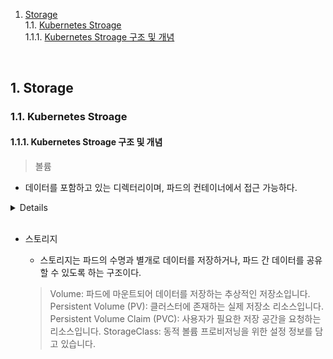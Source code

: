 1. [Storage](#1)<br>
  1.1. [Kubernetes Stroage](#1.1)<br>
  1.1.1. [Kubernetes Stroage 구조 및 개념](#1.1.1)<br>




<br>

## <div id='1'> 1. Storage

### <div id='1.1'> 1.1. Kubernetes Stroage

#### <div id='1.1.1'> 1.1.1. Kubernetes Stroage 구조 및 개념

> 볼륨
- 데이터를 포함하고 있는 디렉터리이며, 파드의 컨테이너에서 접근 가능하다.

<details>
<sumary> 볼륨 유형 </summary>

- cephfs
  - cephfs 볼륨은 기존 CephFS 볼륨을 파드에 마운트 할 수 있다. 
  - 파드를 제거할 때 지워지는 emptyDir 과는 다르게 cepfhs 볼륨의 내용은 유지되고, 볼륨은 그저 마운트 해제만 된다.
  - cephfs 볼륨에 데이터를 미리 채울 수 있으며, 해당 데이터는 파드 간에 공유될 수 있다.
  - cephfs 볼륨은 여러 작성자가 동시에 마운트 할 수 있다.

- 컨피그맵(configMap)
  - 구성 데이터를 파드에 주입하는 방법을 제공한다.
  - 컨피그맵에 저장된 데이터는 configmap 유형의 볼륨에서 참조되고 그런 다음에 파드에서 실행되는 컨테이너화된 애플리케이션이 소비한다.
  - 컨피그맵을 참조할 때, 볼륨에 컨피그맵의 이름을 제공한다.
  - 컨피그맵의 특정 항목에 사용할 경로를 사용자 정의할 수 있다.

- emptyDir
  - 파드가 노드에 할당될 때 처음 생성되며, 해당 노드에서 파드가 실행되는 동안에만 존재한다.
  - emptyDir 볼륨은 처음에는 비어있다.
  - 파드 내 모든 컨테이너는 emptyDir 볼륨에서 동일한 파일을 읽고 쓸 수 있지만, 해당 볼륨은 각각의 컨테이너에서 동일하거나 다른 경로에 마운트 될 수 있다. 
  - 노드에서 파드가 제거되면 emptyDir의 데이터가 영구적으로 삭제된다.

   
- hostPath <p>
  - ` < HostPath  볼륨에는 많은 보안 위험이 있으면, 가능하면 HostPath를 사용하지 않는 것이 좋다. HostPath 볼륨을 사용해야하는 경우, 
  필요한 파일 또는 디렉터리로만 범위를 지정하고 ReadOnly로 마운트해야 한다.>`
  - hostPath 볼륨은 호스트 노드의 파일시스템에 있는 파일이나 디렉터리를 파드에 마운트 한다.

- local 
  - local 볼륨은 디스크, 파티션 또는 디렉터리 같은 마운트된 로컬 스토리지 장치를 나타낸다.
  - 로컬 볼륨은 정상적으로 생성된 퍼시스턴트볼륨으로만 사용할 수 있다. 동적으로 프로비저닝된 것은 지원되지 않는다.

- nfs
  - nfs 볼륨을 사용하면 기존 NFS(네트워크 파일 시스템) 볼륨을 파드에 마운트 할 수 있다.
  - 파드를 제거할 때 지워지는 emptyDir과는 다르게 nfs 볼륨의 내용은 유지되고, 볼륨은 그저 마운트 해제만 된다.
  (이 의미는 NFS 볼륨에 데이터를 미리 채울 수 있으며, 파드 간에 데이터를 공유할 수 있다는 뜻이다.)
  - NFS는 여러 작성자가 동시에 마운트 할 수 있다.

- persistentVolumeClaim
  - pvc 볼륨은 퍼시스턴트 볼륨을 파드에 마운트하는데 사용한다.
  - 퍼시스턴트볼륨클레임은 사용자가 특정 클라우드 환경의 세부 내용을 몰라도 내구성이 있는 스토리지를 "클레임" 할 수 있는 방법이다.

- secret
  - secret 볼륨은 암호와 같은 민감한 정보를 파드에 전달하는데 사용된다.
  - 쿠버네티스 API에 시크릿을 저장하고 쿠버네티스에 직접적으로 연결하지 않고도 파드에서 사용할 수 있도록 파일로 마운트 할 수 있다.
  - secret 볼륨은 tmpfs로 지원되기 때문에 비 휘발성 스토리지에 절대 기록되지 않는다.
</details>

<br>

- 스토리지 
  - 스토리지는 파드의 수명과 별개로 데이터를 저장하거나, 파드 간 데이터를 공유할 수 있도록 하는 구조이다.

  > Volume: 파드에 마운트되어 데이터를 저장하는 추상적인 저장소입니다.
  > Persistent Volume (PV): 클러스터에 존재하는 실제 저장소 리소스입니다.
  > Persistent Volume Claim (PVC): 사용자가 필요한 저장 공간을 요청하는 리소스입니다.
  > StorageClass: 동적 볼륨 프로비저닝을 위한 설정 정보를 담고 있습니다.

